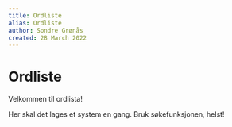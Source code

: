 ```yaml
---
title: Ordliste
alias: Ordliste
author: Sondre Grønås
created: 28 March 2022
---
```

# Ordliste
Velkommen til ordlista!

Her skal det lages et system en gang. Bruk søkefunksjonen, helst!